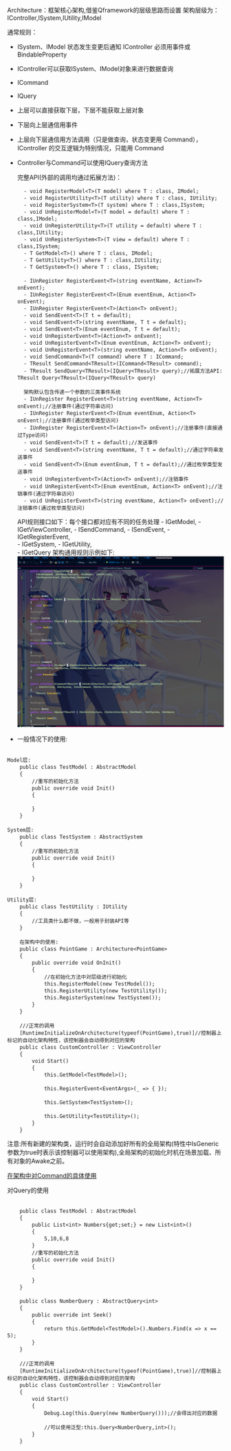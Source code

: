 Architecture：框架核心架构,借鉴Qframework的层级思路而设置 架构层级为：IController,ISystem,IUtility,IModel

通常规则：

- ISystem、IModel 状态发生变更后通知 IController 必须用事件或BindableProperty
- IController可以获取ISystem、IModel对象来进行数据查询
- ICommand
- IQuery
- 上层可以直接获取下层，下层不能获取上层对象
- 下层向上层通信用事件
- 上层向下层通信用方法调用（只是做查询，状态变更用 Command），IController 的交互逻辑为特别情况，只能用 Command
- Controller与Command可以使用IQuery查询方法

   完整API(外部的调用均通过拓展方法)：

        - void RegisterModel<T>(T model) where T : class, IModel;
        - void RegisterUtility<T>(T utility) where T : class, IUtility;
        - void RegisterSystem<T>(T system) where T : class,ISystem;
        - void UnRegisterModel<T>(T model = default) where T : class,IModel;
        - void UnRegisterUtility<T>(T utility = default) where T : class,IUtility;
        - void UnRegisterSystem<T>(T view = default) where T : class,ISystem;
        - T GetModel<T>() where T : class, IModel;
        - T GetUtility<T>() where T : class,IUtility;
        - T GetSystem<T>() where T : class, ISystem;

        - IUnRegister RegisterEvent<T>(string eventName, Action<T> onEvent);
        - IUnRegister RegisterEvent<T>(Enum eventEnum, Action<T> onEvent);
        - IUnRegister RegisterEvent<T>(Action<T> onEvent);
        - void SendEvent<T>(T t = default);
        - void SendEvent<T>(string eventName, T t = default);
        - void SendEvent<T>(Enum eventEnum, T t = default);
        - void UnRegisterEvent<T>(Action<T> onEvent);
        - void UnRegisterEvent<T>(Enum eventEnum, Action<T> onEvent);
        - void UnRegisterEvent<T>(string eventName, Action<T> onEvent);
        - void SendCommand<T>(T command) where T : ICommand;
        - TResult SendCommand<TResult>(ICommand<TResult> command); 
        - TResult SendQuery<TResult>(IQuery<TResult> query);//拓展方法API: TResult Query<TResult>(IQuery<TResult> query)   

        架构默认包含传递一个参数的三类事件系统
        - IUnRegister RegisterEvent<T>(string eventName, Action<T> onEvent);//注册事件(通过字符串访问)
        - IUnRegister RegisterEvent<T>(Enum eventEnum, Action<T> onEvent);//注册事件(通过枚举类型访问)
        - IUnRegister RegisterEvent<T>(Action<T> onEvent);//注册事件(直接通过Type访问)
        - void SendEvent<T>(T t = default);//发送事件
        - void SendEvent<T>(string eventName, T t = default);//通过字符串发送事件
        - void SendEvent<T>(Enum eventEnum, T t = default);//通过枚举类型发送事件
        - void UnRegisterEvent<T>(Action<T> onEvent);//注销事件
        - void UnRegisterEvent<T>(Enum eventEnum, Action<T> onEvent);//注销事件(通过字符串访问)
        - void UnRegisterEvent<T>(string eventName, Action<T> onEvent);//注销事件(通过枚举类型访问)

    API规则接口如下：每个接口都对应有不同的任务处理
        - IGetModel,
        - IGetViewController,
        - ISendCommand,
        - ISendEvent,
        - IGetRegisterEvent,    
        - IGetSystem,
        - IGetUtility,  
        - IGetQuery
        架构通用规则示例如下:
![输入图片说明](Texture/1.png)


- 一般情况下的使用:
```

Model层:
    public class TestModel : AbstractModel
    {
        //重写的初始化方法
        public override void Init()
        {
            
        }
    }

System层:
    public class TestSystem : AbstractSystem
    {
        //重写的初始化方法
        public override void Init()
        {
            
        }
    }

Utility层:
    public class TestUtility : IUtility
    {
        //工具类什么都不做，一般用于封装API等
    }

    在架构中的使用:
    public class PointGame : Architecture<PointGame>
    {
        public override void OnInit()
        {
            //在初始化方法中对层级进行初始化
            this.RegisterModel(new TestModel());
            this.RegisterUtility(new TestUtility());
            this.RegisterSystem(new TestSystem());
        }       
    }

    ///正常的调用
    [RuntimeInitializeOnArchitecture(typeof(PointGame),true)]//控制器上标记的自动化架构特性，该控制器会自动得到对应的架构
    public class CustomController : ViewController
    {
        void Start()
        {
            this.GetModel<TestModel>();

            this.RegisterEvent<EventArgs>(_ => { });

            this.GetSystem<TestSystem>();

            this.GetUtility<TestUtility>();
        }
    }

```

注意:所有新建的架构类，运行时会自动添加好所有的全局架构(特性中IsGeneric参数为true时表示该控制器可以使用架构),全局架构的初始化时机在场景加载、所有对象的Awake之前。

[在架构中对Command的具体使用](https://gitee.com/NikaidoShinku/YukiFrameWork/blob/master/YukiFrameWork/Framework/Abstract/10.Command.md)

对Query的使用

```

    public class TestModel : AbstractModel
    {
        public List<int> Numbers{get;set;} = new List<int>()
        {
            5,10,6,8
        }
        //重写的初始化方法
        public override void Init()
        {
            
        }
    }

    public class NumberQuery : AbstractQuery<int>
    {
        public override int Seek()
        {
            return this.GetModel<TestModel>().Numbers.Find(x => x == 5);
        }
    }

    ///正常的调用
    [RuntimeInitializeOnArchitecture(typeof(PointGame),true)]//控制器上标记的自动化架构特性，该控制器会自动得到对应的架构
    public class CustomController : ViewController
    {
        void Start()
        {
            Debug.Log(this.Query(new NumberQuery()));//会得出对应的数据

            //可以使用泛型:this.Query<NumberQuery,int>();
        }
    }

```



